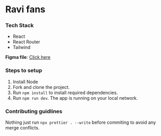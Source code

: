 # Ravi fans

### Tech Stack

-   React
-   React Router
-   Tailwind

**Figma file**: [Click here](https://www.figma.com/file/VSvLt0qr0TJ3JhVZbGD6RR/Radhika-packaging?type=design&node-id=0-1&mode=design&t=ZDAQARYQp7YySD3O-0)

### Steps to setup

1. Install Node
2. Fork and clone the project.
3. Run `npm install` to install required dependencies.
4. Run `npm run dev`. The app is running on your local network.

### Contributing guidlines

Nothing just run `npx prettier . --write` before commiting to avoid any merge conflicts.

